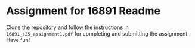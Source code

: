# Assignment for 16891 Readme
Clone the repository and follow the instructions in `16891_s25_assignment1.pdf` for completing and submitting the assignment. Have fun! 